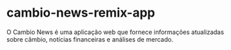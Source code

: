 # cambio-news-remix-app
O Cambio News é uma aplicação web que fornece informações atualizadas sobre câmbio, notícias financeiras e análises de mercado.
